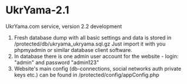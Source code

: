 UkrYama-2.1
===========

UkrYama.com service, version 2.2 development

1) Fresh database dump with all basic settings and data is stored in /protected/db/ukryama_ukryama.sql.gz
   Just import it with you phpmyadmin or similar database client software.
2) In database there is one admin user account for the website - login: "admin" and password "admin123"
3) Website's main config (db-connections, social networks auth private keys etc.) can be found in /protected/config/appConfig.php
